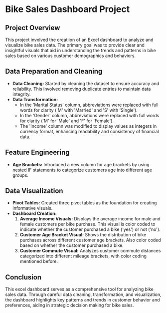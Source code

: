 # Bike Sales Dashboard Project
## Project Overview
This project involved the creatiion of an Excel dashboard to analyze and visualize bike sales data. The primary goal was to provide clear and insightful visuals that aid in understanding the trends and patterns in bike sales based on various customer demographics and behaviors.

## Data Preparation and Cleaning
- **Data Cleaning:** Started by cleaning the dataset to ensure accuracy and reliability. This involved removing duplicate entries to maintain data integrity.
- **Data Transformation:**
  * In the 'Marital Status' column, abbreviations were replaced with full words for clarity ('M' with 'Married' and 'S' with 'Single').
  * In the 'Gender' column, abbreviations were replaced with full words for clarity ('M' for 'Male' and 'F' for 'Female').
  * The 'Income' column was modified to display values as integers in currency format, enhancing readability and consistency of financial data.

## Feature Engineering
- **Age Brackets:** Introduced a new column for age brackets by using nested IF statements to categorize customers age into different age groups.

## Data Visualization
- **Pivot Tables:** Created three pivot tables as the foundation for creating informative visuals.
- **Dashboard Creation:**
  1. **Average Income Visuals:** Displays the average income for male and female customers per bike purchase. This visual is color coded to indicate whether the customer purchased a bike ('yes') or not ('no').
  2. **Customer Age Bracket Visual:** Shows the distribution of bike purchases across different customer age brackets. Also color coded based on whether the customer purchased a bike.
  3. **Customer Commute Visual:** Analyzes customer commute distances categorized into different mileage brackets, with color coding mentioned before.

## Conclusion
This excel dashboard serves as a comprehensive tool for analyzing bike sales data. Through careful data cleaning, transformation, and visualization, the dashboard highlights key patterns and trends in customer behavior and preferences, aiding in strategic decision making for bike sales.
  
